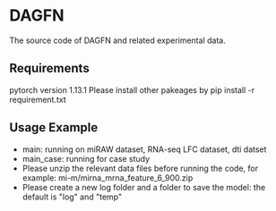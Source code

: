 # DAGFN
The source code of DAGFN and related experimental data.

## Requirements
pytorch version 1.13.1
Please install other pakeages by  pip install -r requirement.txt

## Usage Example
* main: running on miRAW dataset, RNA-seq LFC dataset, dti datset
* main_case: running for case study
* Please unzip the relevant data files before running the code, for example: mi-m/mirna_mrna_feature_6_900.zip
* Please create a new log folder and a folder to save the model: the default is "log" and "temp"
 
